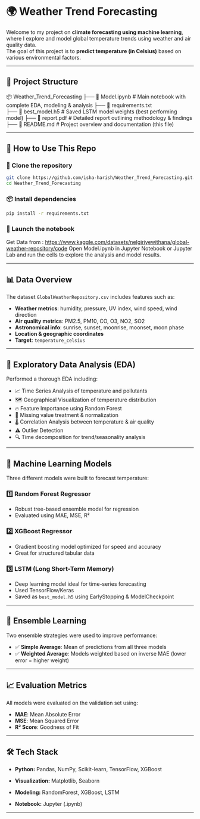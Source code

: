 # 🌍 Weather Trend Forecasting

Welcome to my project on **climate forecasting using machine learning**, where I explore and model global temperature trends using weather and air quality data.  
The goal of this project is to **predict temperature (in Celsius)** based on various environmental factors.

---

## 📁 Project Structure

📦 Weather_Trend_Forecasting
├── 📄 Model.ipynb   # Main notebook with complete EDA, modeling & analysis
├── 📄 requirements.txt        
├── 📄 best_model.h5                        # Saved LSTM model weights (best performing model)
├── 📄 report.pdf            # Detailed report outlining methodology & findings
├── 📄 README.md                            # Project overview and documentation (this file)

---
## 🧾 How to Use This Repo

### 🔻 Clone the repository
```bash
git clone https://github.com/isha-harish/Weather_Trend_Forecasting.git.
cd Weather_Trend_Forecasting
```
### 📦 Install dependencies
```bash
pip install -r requirements.txt

```

### 🚀 Launch the notebook
Get Data from : https://www.kaggle.com/datasets/nelgiriyewithana/global-weather-repository/code
Open Model.ipynb in Jupyter Notebook or Jupyter Lab and run the cells to explore the analysis and model results.

---

## 📊 Data Overview

The dataset `GlobalWeatherRepository.csv` includes features such as:

- **Weather metrics**: humidity, pressure, UV index, wind speed, wind direction  
- **Air quality metrics**: PM2.5, PM10, CO, O3, NO2, SO2  
- **Astronomical info**: sunrise, sunset, moonrise, moonset, moon phase  
- **Location & geographic coordinates**  
- **Target**: `temperature_celsius`  

---

## 🧪 Exploratory Data Analysis (EDA)

Performed a thorough EDA including:

- 📈 Time Series Analysis of temperature and pollutants  
- 🗺️ Geographical Visualization of temperature distribution  
- 🔥 Feature Importance using Random Forest  
- 🧼 Missing value treatment & normalization  
- 🌡️ Correlation Analysis between temperature & air quality  
- ⚠️ Outlier Detection  
- 🔍 Time decomposition for trend/seasonality analysis  

---

## 🤖 Machine Learning Models

Three different models were built to forecast temperature:

### 1️⃣ Random Forest Regressor
- Robust tree-based ensemble model for regression  
- Evaluated using MAE, MSE, R²  

### 2️⃣ XGBoost Regressor
- Gradient boosting model optimized for speed and accuracy  
- Great for structured tabular data  

### 3️⃣ LSTM (Long Short-Term Memory)
- Deep learning model ideal for time-series forecasting  
- Used TensorFlow/Keras  
- Saved as `best_model.h5` using EarlyStopping & ModelCheckpoint  

---

## 🧠 Ensemble Learning

Two ensemble strategies were used to improve performance:

- ✅ **Simple Average**: Mean of predictions from all three models  
- ✅ **Weighted Average**: Models weighted based on inverse MAE (lower error = higher weight)  

---

## 📈 Evaluation Metrics

All models were evaluated on the validation set using:

- **MAE**: Mean Absolute Error  
- **MSE**: Mean Squared Error  
- **R² Score**: Goodness of Fit  

---
## 🛠️ Tech Stack

- **Python:** Pandas, NumPy, Scikit-learn, TensorFlow, XGBoost

- **Visualization:** Matplotlib, Seaborn

- **Modeling:** RandomForest, XGBoost, LSTM

- **Notebook:** Jupyter (.ipynb)

---
